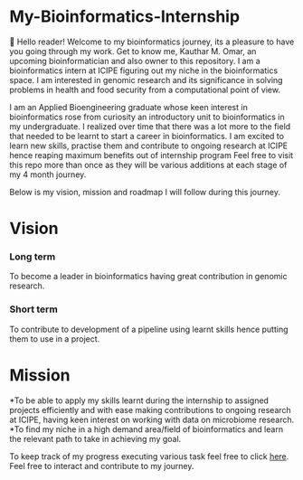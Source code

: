 # My-Bioinformatics-Internship
:wave: 
Hello reader! Welcome to my bioinformatics journey, its a pleasure to have you going through my work.
Get to know me, Kauthar M. Omar, an upcoming bioinformatician and also owner to this repository.
I am a bioinformatics intern at ICIPE figuring out my niche in the bioinformatics space. I am interested in genomic research and its significance in solving problems in health and food security from a computational point of view.

I am an Applied Bioengineering graduate whose keen interest in bioinformatics rose from curiosity an introductory unit to bioinformatics in my undergraduate.
I realized over time that there was a lot more to the field that needed to be learnt to start a career in bioinformatics. 
I am excited to learn new skills, practise them and contribute to ongoing research at ICIPE hence reaping maximum benefits out of internship program
Feel free to visit this repo more than once as they will be various additions at each stage of my 4 month journey.

Below is my vision, mission and roadmap I will follow during this journey.

# Vision

### Long term

To become a leader in bioinformatics having great contribution in genomic research.

### Short term
To contribute to development of a pipeline using learnt skills hence putting them to use in a project.


# Mission

*To be able to apply my skills learnt during the internship to assigned projects efficiently and with ease making contributions to ongoing research at ICIPE, having keen interest on working with data on microbiome research.
*To find my niche in a high demand area/field of bioinformatics and learn the relevant path to take in achieving my goal.


To keep track of my progress executing various task feel free to click [here](https://github.com/Kauthar-Omar/My-Bioinformatics-Internship/projects/1).
Feel free to interact and contribute to my journey.

